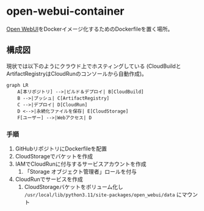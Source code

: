 # open-webui-container

[Open WebUI](https://github.com/open-webui/open-webui)をDockerイメージ化するためのDockerfileを置く場所。

## 構成図

現状では以下のようにクラウド上でホスティングしている (CloudBuildとArtifactRegistryはCloudRunのコンソールから自動作成)。

```mermaid
graph LR
    A[本リポジトリ] -->|ビルド＆デプロイ| B[CloudBuild]
    B -->|プッシュ| C[ArtifactRegistry]
    C -->|デプロイ| D[CloudRun]
    D <-->|永続化ファイルを保存| E[CloudStorage]
    F[ユーザー] -->|Webアクセス| D
```

### 手順

1. GitHubリポジトリにDockerfileを配置
1. CloudStorageでバケットを作成
1. IAMでCloudRunに付与するサービスアカウントを作成
    1. 「Storage オブジェクト管理者」ロールを付与
1. CloudRunでサービスを作成
   1. CloudStorageバケットをボリューム化し `/usr/local/lib/python3.11/site-packages/open_webui/data` にマウント

